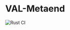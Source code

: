 # VAL-Metaend

![Rust CI](https://github.com/Haugalandet/VAL-Metaend/actions/workflows/Rust-Server.yml/badge.svg)
